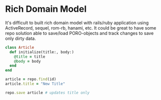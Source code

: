 # Rich Domain Model

It's difficult to built rich domain model with rails/ruby application using ActiveRecord, sequel, rom-rb, hanami, etc. It could be great to have some repo solution able to save/load PORO-objects and track changes to save only dirty data.

```ruby
class Article
  def initialize(title:, body:)
    @title = title
    @body = body
  end
end

article = repo.find(id)
article.title = "New Title"

repo.save article # updates title only
```
